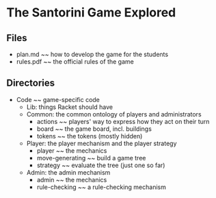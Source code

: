 # The Santorini Game Explored 

## Files 

- plan.md ~~ how to develop the game for the students 
- rules.pdf ~~ the official rules of the game 

## Directories 

- Code ~~ game-specific code 
  - Lib: things Racket should have 
  - Common: the common ontology of players and administrators 
    - actions ~~ players' way to express how they act on their turn 
    - board ~~ the game board, incl. buildings 
    - tokens ~~ the tokens (mostly hidden) 
  - Player: the player mechanism and the player strategy 
    - player ~~ the mechanics 
    - move-generating ~~ build a game tree 
    - strategy ~~ evaluate the tree (just one so far)
  - Admin: the admin mechanism 
    - admin ~~ the mechanics 
    - rule-checking ~~ a rule-checking mechanism 

